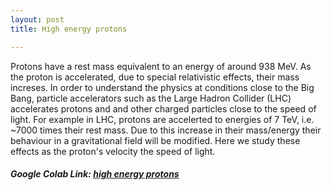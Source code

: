 ```yaml
---
layout: post
title: High energy protons

---
```


Protons have a rest mass equivalent to an energy of around 938 MeV. As the proton is accelerated, due to special relativistic effects, their mass increses. In order to understand the physics at conditions close to the Big Bang, particle accelerators such as the Large Hadron Collider (LHC) accelerates protons and and other charged particles close to the speed of light. For example in LHC, protons are accelerted to energies of 7 TeV, i.e. ~7000 times their rest mass. Due to this increase in their mass/energy their behaviour in a gravitational field will be modified. Here we study these effects as the proton's velocity the speed of light.

##### Google Colab Link: [high energy protons](https://github.com/AvijeetPrasad/laputas/blob/main/high_energy_protons.ipynb)
